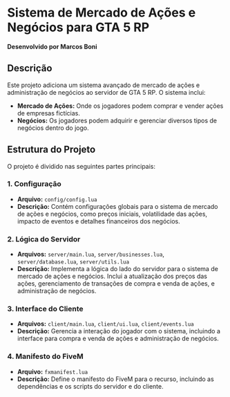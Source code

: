 # Sistema de Mercado de Ações e Negócios para GTA 5 RP

**Desenvolvido por Marcos Boni**

## Descrição

Este projeto adiciona um sistema avançado de mercado de ações e administração de negócios ao servidor de GTA 5 RP. O sistema inclui:

- **Mercado de Ações:** Onde os jogadores podem comprar e vender ações de empresas fictícias.
- **Negócios:** Os jogadores podem adquirir e gerenciar diversos tipos de negócios dentro do jogo.

## Estrutura do Projeto

O projeto é dividido nas seguintes partes principais:

### 1. Configuração

- **Arquivo:** `config/config.lua`
- **Descrição:** Contém configurações globais para o sistema de mercado de ações e negócios, como preços iniciais, volatilidade das ações, impacto de eventos e detalhes financeiros dos negócios.

### 2. Lógica do Servidor

- **Arquivos:** `server/main.lua`, `server/businesses.lua`, `server/database.lua`, `server/utils.lua`
- **Descrição:** Implementa a lógica do lado do servidor para o sistema de mercado de ações e negócios. Inclui a atualização dos preços das ações, gerenciamento de transações de compra e venda de ações, e administração de negócios.

### 3. Interface do Cliente

- **Arquivos:** `client/main.lua`, `client/ui.lua`, `client/events.lua`
- **Descrição:** Gerencia a interação do jogador com o sistema, incluindo a interface para compra e venda de ações e administração de negócios.

### 4. Manifesto do FiveM

- **Arquivo:** `fxmanifest.lua`
- **Descrição:** Define o manifesto do FiveM para o recurso, incluindo as dependências e os scripts do servidor e do cliente.




